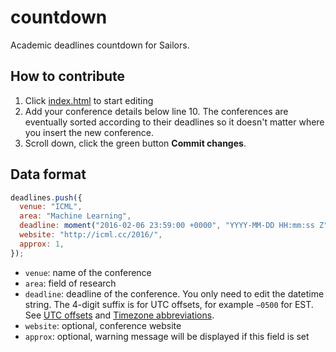 # countdown

Academic deadlines countdown for Sailors. 

## How to contribute

1. Click [index.html](https://github.com/sailinglab/countdown/edit/gh-pages/index.html) to start editing
2. Add your conference details below line 10. The conferences are eventually sorted according to their deadlines so it doesn't matter where you insert the new conference. 
3. Scroll down, click the green button **Commit changes**. 

## Data format

```javascript
deadlines.push({
  venue: "ICML",
  area: "Machine Learning",
  deadline: moment("2016-02-06 23:59:00 +0000", "YYYY-MM-DD HH:mm:ss Z"),
  website: "http://icml.cc/2016/",
  approx: 1,
});
```

- `venue`: name of the conference
- `area`: field of research
- `deadline`: deadline of the conference. You only need to edit the datetime string. The 4-digit suffix is for UTC offsets, for example `−0500` for EST. See [UTC offsets][1] and [Timezone abbreviations][2]. 
- `website`: optional, conference website
- `approx`: optional, warning message will be displayed if this field is set

[1]: https://en.wikipedia.org/wiki/List_of_UTC_time_offsets
[2]: https://en.wikipedia.org/wiki/List_of_time_zone_abbreviations
